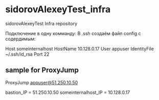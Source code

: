 # sidorovAlexeyTest_infra
sidorovAlexeyTest Infra repository

Подключение в одну комманду:
В .ssh создаём файл config с содердимым:

Host someinternalhost
  HostName 10.128.0.17
  User appuser
  IdentityFile ~/.ssh/id_rsa
  Port 22

  ## sample for ProxyJump
  ProxyJump appuser@51.250.10.50

bastion_IP = 51.250.10.50
someinternalhost_IP = 10.128.0.17
